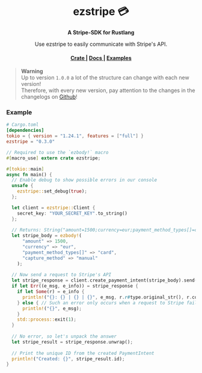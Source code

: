 <h1 align="center">ezstripe 💳</h1>
<div align="center">
 <strong>
   A Stripe-SDK for Rustlang
 </strong>
 <p>Use ezstripe to easily communicate with Stripe's API.</p>
</div>

<div align="center">
  <h4>
    <a href="https://crates.io/crates/ezstripe">
      Crate
    </a>
    <span> | </span>
    <a href="https://docs.rs/ezstripe/latest/ezstripe/">
      Docs
    </a>
    <span> | </span>
    <a href="https://github.com/xEntenKoeniqx/ezstripe/tree/main/examples">
      Examples
    </a>
  </h4>
</div>

> **Warning** <br>
> Up to version `1.0.0` a lot of the structure can change with each new version! <br>
> Therefore, with every new version, pay attention to the changes in the changelogs on [Github](https://github.com/xEntenKoeniqx/ezstripe)!

### Example
```toml
# Cargo.toml
[dependencies]
tokio = { version = "1.24.1", features = ["full"] }
ezstripe = "0.3.0"
```

```Rust
// Required to use the `ezbody!` macro
#[macro_use] extern crate ezstripe;

#[tokio::main]
async fn main() {
  // Enable debug to show possible errors in our console
  unsafe {
    ezstripe::set_debug(true);
  };

  let client = ezstripe::Client {
    secret_key: "YOUR_SECRET_KEY".to_string()
  };
  
  // Returns: String("amount=1500;currency=eur;payment_method_types[]=card;capture_method=manual;")
  let stripe_body = ezbody!(
      "amount" => 1500,
      "currency" => "eur",
      "payment_method_types[]" => "card",
      "capture_method" => "manual"
    );
  
  // Now send a request to Stripe's API
  let stripe_response = client.create_payment_intent(stripe_body).send().await;
  if let Err((e_msg, e_info)) = stripe_response {
    if let Some(r) = e_info {
      println!("{}: {} | {} | {}", e_msg, r.r#type.original_str(), r.code.original_str(), r.message);
    } else { // Such an error only occurs when a request to Stripe failed
      println!("{}", e_msg);
    }
    std::process::exit(1);
  }
  
  // No error, so let's unpack the answer
  let stripe_result = stripe_response.unwrap();
  
  // Print the unique ID from the created PaymentIntent
  println!("Created: {}", stripe_result.id);
}
```